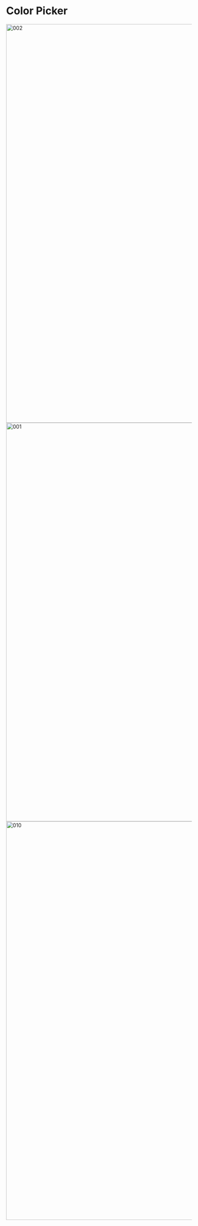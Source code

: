 # Color Picker

<img width="1920" height="1080" alt="002" src="https://github.com/user-attachments/assets/143c9953-95ce-4ee7-850f-c1381eb9c969" />


<img width="1920" height="1080" alt="001" src="https://github.com/user-attachments/assets/29bd529b-3cf3-4907-8542-470f906f35f6" />


<img width="1920" height="1080" alt="010" src="https://github.com/user-attachments/assets/fe4d2fcf-d048-498b-a021-eea9b8d8d3e3" />





